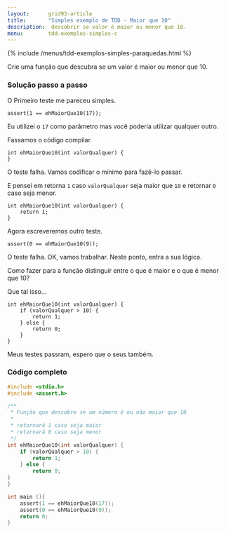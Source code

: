 ```yaml
---
layout:      grid93-article
title:       "Simples exemplo de TDD - Maior que 10"
description:  descobrir se valor é maior ou menor que 10.
menu:        tdd-exemplos-simples-c
---
```


{% include /menus/tdd-exemplos-simples-paraquedas.html %}

Crie uma função que descubra se um valor é maior ou menor que 10.

        
### Solução passo a passo

O Primeiro teste me pareceu simples.

	assert(1 == ehMaiorQue10(17));

Eu utilizei o `17` como parâmetro mas você poderia utilizar qualquer outro.

Fassamos o código compilar.

    int ehMaiorQue10(int valorQualquer) {
    }

O teste falha. Vamos codificar o mínimo para fazê-lo passar.

E pensei em retorna `1` caso `valorQualquer` seja maior que `10` e retornar `0` caso seja menor.

    int ehMaiorQue10(int valorQualquer) {
        return 1;
    }

Agora escreveremos outro teste.

	assert(0 == ehMaiorQue10(9));

O teste falha. OK, vamos trabalhar. Neste ponto, entra a sua lógica.

Como fazer para a função distinguir entre o que é maior e o que é menor que 10?

Que tal isso...

    int ehMaiorQue10(int valorQualquer) {
        if (valorQualquer > 10) {
            return 1;
        } else {
            return 0;
        }
    }


Meus testes passram, espero que o seus também.


### Código completo

```c
#include <stdio.h>
#include <assert.h>

/**
 * Função que descobre se um número é ou não maior que 10
 *
 * retornará 1 caso seja maior
 * retornará 0 caso seja menor
 */
int ehMaiorQue10(int valorQualquer) {
    if (valorQualquer > 10) {
        return 1;
    } else {
        return 0;
}
}

int main (){
    assert(1 == ehMaiorQue10(17));
    assert(0 == ehMaiorQue10(9));
    return 0;
}
```        
